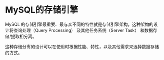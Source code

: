 # MySQL的存储引擎

MySQL 的存储引擎最重要、最与众不同的特性就是存储引擎架构，这种架构的设计将查询处理（Query Processing） 及其他任务系统（Server Task） 和数据存储/提取相分离。

这种存储分离的设计可以在使用时根据性能、特性，以及其他需求来选择数据存储的方式。

























